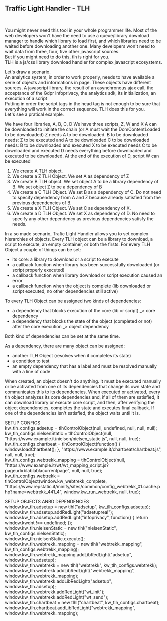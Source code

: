 <h2>Traffic Light Handler - TLH</h2><br />

You might never need this tool in your whole programmer life. Most of the web developers won't have the need to use a queue/library download manager to handle which library to load first, and which libraries need to be waited before downloading another one. Many developers won't need to wait data from three, four, five other javascript sources.<br />
But if you might need to do this, tlh is right for you.<br />
TLH is a js/css library download handler for complex javascript ecosystems. </p>
<p>Let's draw a scenario.<br />
An analytics system, in order to work properly, needs to have available a serie of objects and informations in page. These objects have different sources. A javascript library, the result of an asynchronous ajax call, the acceptance of the Gdpr Infoprivacy, the analytics sdk, its initialization, an execution of a script<br />
Putting in order the script tags in the head tag is not enough to be sure that everything will work in the correct sequence.
TLH does this for you. <br />
Let's see a pratical example.</p>
<p>We have four libraries, A, B, C, D
We have three scripts, Z, W and X
A can be downloaded to initiate the chain (or A must wait the DomContentLoaded to be downloaded)
Z needs A to be downloaded.
B to be downloaded needs: Z to be executed and A to be downloaded
C to be downloaded needs: B to be downloaded and executed
X to be executed needs C to be downloaded and executed
D needs everything before downloaded and executed to be downloaded.
At the end of the execution of D, script W can be executed
<p>
  <ol>
    <li> We create A TLH object. </li>
    <li> We create a Z TLH Object. We set A as dependency of Z</li>
    <li> We create B TLH object. We set object A to be a library dependency of B. We set object Z to be a dependency of B</li>
    <li> We create a C TLH Object. We set B as a dependency of C. Do not need to specify dependency from A and Z because already satisfied from the previous dependencies of B.</li>
    <li> We create a X TLH Object. We set C as dependency of X.</li>
    <li> We create a D TLH Object. We set X as dependency of D. No need to specify any other dependency as previous dependencies satisfy the needs.</li>
  </ol>
  In a so made scenario, Trafic Light Handler allows you to set complex hierarchies of objects. 
  Every TLH object can be a library to download, a script to execute, an empty container, or both the firsts.
  For every TLH Object a couple of things can be set:
  <ul>
    <li> its core: a library to download or a script to execute</li>
    <li> a callback function when library has been successfully downloaded (or script properly executed)</li>
    <li> a callback function when library download or script execution caused an error</li>
    <li> a callback function when the object is complete (lib downloaded or script executed, no other dependencies still active)</li>
  </ul>

  To every TLH Object can be assigned two kinds of dependencies:
  <ul>
    <li> a dependency that blocks execution of the core (lib or script) _> core dependency</li>
    <li> a dependency that blocks the state of the object (completed or not) after the core execution _> object dependency</li>
  </ul>
  Both kind of dependencies can be set at the same time.

  As a dependency, there are many object can be assigned: 
  <ul>
    <li>another TLH Object (resolves when it completes its state)</li>
    <li>a condition to test</li>
    <li>an empty dependency that has a label and must be resolved manually with a line of code</li>
  </ul>
When created, an object doesn't do anything. It must be executed manually or be activated from one of its dependencies that change its own state and communicates this to its dependencies. 
When executed or activated, every tlh object analyzes its core dependencies and, if all of them are satisfied, it can download library or execute  core script, and then, after verifying the object dependencies, completes the state and executes final callback. 
If one of the dependencies isn't satisfied, the object waits until it is.
</p>
<p>
SETUP CONFIGS<br/>
kw_tlh_configs.adsetup = tlhControlObject(null, undefined, null, null, null);<br/>
kw_tlh_configs.nielsenStatic = tlhControlObject(null, "https://www.example.it/nielsen/nielsen_static.js", null, null, true);<br/>
kw_tlh_configs.chartbeat = tlhControlObject(function() { window.loadChartbeat(); }, "https://www.example.it/chartbeat/chartbeat.js", null, null, true);<br/>
kw_tlh_configs.webtrekk_mapping = tlhControlObject(null, "https://www.example.it/wt/wt_mapping_script.js?pageurl=blablablacurrentpage", null, null, true);<br/>
kw_tlh_configs.webtrekk = tlhControlObject(window.kw_webtrekk_complete, "https://www.repstatic.it/minify/sites/common/config_webtrekk_01.cache.php?name=webtrekk_441_4", window.kw_run_webtrekk, null, true);<br/>   
</p><p>
SETUP OBJECTS ANBD DEPENDENCIES<br/>
window.kw_tlh.adsetup = new tlhl("adsetup", kw_tlh_configs.adsetup);<br/>
window.kw_tlh.adsetup.addRedLight("adsetupreal");<br/>
window.kw_tlh.adsetup.addRedLight("infoprivacy", function() { return window.kwdnt !== undefined; });<br/>
window.kw_tlh.nielsenStatic = new tlhl("nielsenStatic", kw_tlh_configs.nielsenStatic);<br/>
window.kw_tlh.nielsenStatic.execute();<br/>
window.kw_tlh.webtrekk_mapping = new tlhl("webtrekk_mapping", kw_tlh_configs.webtrekk_mapping);<br/>
window.kw_tlh.webtrekk_mapping.addLibRedLight("adsetup", window.kw_tlh.adsetup);<br/>
window.kw_tlh.webtrekk = new tlhl("webtrekk", kw_tlh_configs.webtrekk);		<br/>
window.kw_tlh.webtrekk.addLibRedLight("webtrekk_mapping", window.kw_tlh.webtrekk_mapping);<br/>
window.kw_tlh.webtrekk.addLibRedLight("adsetup", window.kw_tlh.adsetup);    <br/>
window.kw_tlh.webtrekk.addRedLight("wt_init");<br/>
window.kw_tlh.webtrekk.addRedLight("wt_send");<br/>
window.kw_tlh.chartbeat = new tlhl("chartbeat", kw_tlh_configs.chartbeat);<br/>
window.kw_tlh.chartbeat.addLibRedLight("webtrekk_mapping", window.kw_tlh.webtrekk_mapping);<br/>
</p>
